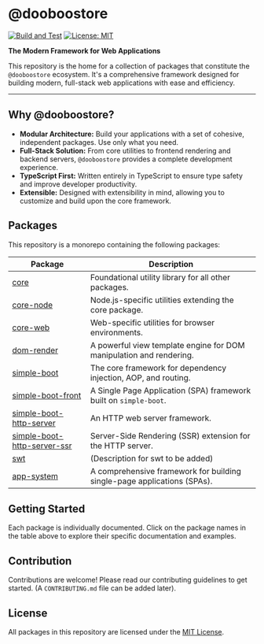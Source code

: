 # @dooboostore

[![Build and Test](https://github.com/dooboostore-develop/packages/actions/workflows/main.yaml/badge.svg?branch=main)](https://github.com/dooboostore-develop/packages/actions/workflows/main.yaml)
[![License: MIT](https://img.shields.io/badge/License-MIT-yellow.svg?style=flat-square)](https://opensource.org/licenses/MIT)

**The Modern Framework for Web Applications**

This repository is the home for a collection of packages that constitute the `@dooboostore` ecosystem. It's a comprehensive framework designed for building modern, full-stack web applications with ease and efficiency.

---

## Why @dooboostore?

- **Modular Architecture:** Build your applications with a set of cohesive, independent packages. Use only what you need.
- **Full-Stack Solution:** From core utilities to frontend rendering and backend servers, `@dooboostore` provides a complete development experience.
- **TypeScript First:** Written entirely in TypeScript to ensure type safety and improve developer productivity.
- **Extensible:** Designed with extensibility in mind, allowing you to customize and build upon the core framework.

## Packages

This repository is a monorepo containing the following packages:

| Package                                                                 | Description                                                             |
|-------------------------------------------------------------------------|-------------------------------------------------------------------------|
| [core](@dooboostore/core)                                               | Foundational utility library for all other packages.                    |
| [core-node](@dooboostore/core-node)                                     | Node.js-specific utilities extending the core package.                  |
| [core-web](@dooboostore/core-web)                                       | Web-specific utilities for browser environments.                        |
| [dom-render](@dooboostore/dom-render)                                   | A powerful view template engine for DOM manipulation and rendering.     |
| [simple-boot](@dooboostore/simple-boot)                                 | The core framework for dependency injection, AOP, and routing.          |
| [simple-boot-front](@dooboostore/simple-boot-front)                     | A Single Page Application (SPA) framework built on `simple-boot`.       |
| [simple-boot-http-server](@dooboostore/simple-boot-http-server)         | An HTTP web server framework.                                           |
| [simple-boot-http-server-ssr](@dooboostore/simple-boot-http-server-ssr) | Server-Side Rendering (SSR) extension for the HTTP server.              |
| [swt](@dooboostore/swt)                                                 | (Description for swt to be added)                                       |
| [app-system](@dooboostore/app-system)                                   | A comprehensive framework for building single-page applications (SPAs). |

## Getting Started

Each package is individually documented. Click on the package names in the table above to explore their specific documentation and examples.

## Contribution

Contributions are welcome! Please read our contributing guidelines to get started. (A `CONTRIBUTING.md` file can be added later).

## License

All packages in this repository are licensed under the [MIT License](https://opensource.org/licenses/MIT).